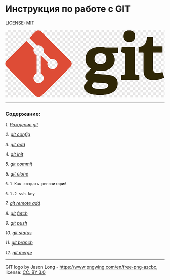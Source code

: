 # Инструкция по работе с GIT

LICENSE: [MIT](license.md/)

![git-logo](./png-transparent-git-hd-logo.png)

---

### Содержание:
*1. [Рождение git](./born.md)*

*2. [git config](./config.md)*

*3. [git add](./add.md)*

*4. [git init](./init.md)*

*5. [git commit](./commit.md)*

*6. [git clone](./clone.md)*

    6.1 Как создать репозиторий

    6.1.2 ssh-key

*7. [git remote add](./remoteadd.md)*

*8. [git fetch](./fetch.md)*

*9. [git push](./push.md)*

*10. [git status](./status.md)*

*11. [git branch](./branch.md)*

*12. [git merge](./merge.md)*

---

GIT logo by Jason Long - https://www.pngwing.com/en/free-png-azcbc,
license: [CC. BY 3.0](https://creativecommons.org/licenses/by/3.0/deed.ru)

